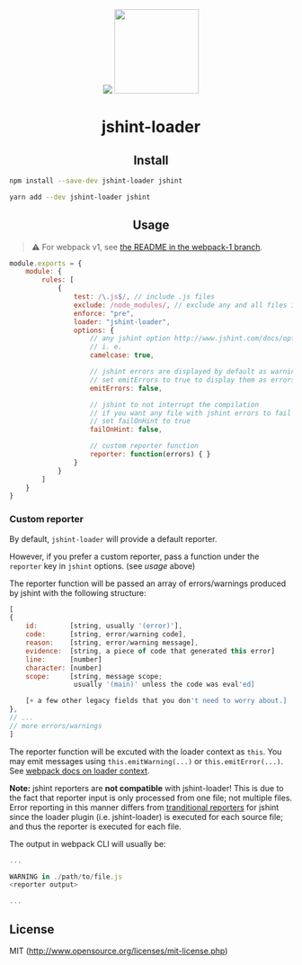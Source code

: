 <div align="center">
  <img
    src="http://jshint.com/res/jshint.png">
  <a href="https://github.com/webpack/webpack">
    <img width="150" height="150"
      src="https://webpack.js.org/assets/icon-square-big.svg">
  </a>
  <h1>jshint-loader</h1>
</div>

<h2 align="center">Install</h2>

```bash
npm install --save-dev jshint-loader jshint
```

```bash
yarn add --dev jshint-loader jshint
```

<h2 align="center">Usage</h2>

> :warning: For webpack v1, see [the README in the webpack-1 branch](https://github.com/webpack-contrib/jshint-loader/blob/webpack-1/README.md).

```js
module.exports = {
	module: {
		rules: [
			{
				test: /\.js$/, // include .js files
				exclude: /node_modules/, // exclude any and all files in the node_modules folder,
				enforce: "pre",
				loader: "jshint-loader",
				options: {
					// any jshint option http://www.jshint.com/docs/options/
					// i. e.
					camelcase: true,

					// jshint errors are displayed by default as warnings
					// set emitErrors to true to display them as errors
					emitErrors: false,

					// jshint to not interrupt the compilation
					// if you want any file with jshint errors to fail
					// set failOnHint to true
					failOnHint: false,

					// custom reporter function
					reporter: function(errors) { }
				}
			}
		]
	}
}
```

### Custom reporter

By default, `jshint-loader` will provide a default reporter.

However, if you prefer a custom reporter, pass a function under the `reporter` key in `jshint` options. (see *usage* above)

The reporter function will be passed an array of errors/warnings produced by jshint
with the following structure:
```js
[
{
	id:        [string, usually '(error)'],
	code:      [string, error/warning code],
	reason:    [string, error/warning message],
	evidence:  [string, a piece of code that generated this error]
	line:      [number]
	character: [number]
	scope:     [string, message scope;
				usually '(main)' unless the code was eval'ed]

	[+ a few other legacy fields that you don't need to worry about.]
},
// ...
// more errors/warnings
]
```

The reporter function will be excuted with the loader context as `this`. You may emit messages using `this.emitWarning(...)` or `this.emitError(...)`. See [webpack docs on loader context](https://webpack.js.org/api/loaders/#the-loader-context).

**Note:** jshint reporters are **not compatible** with jshint-loader!
This is due to the fact that reporter input is only processed from one file; not multiple files. Error reporting in this manner differs from [tranditional reporters](http://www.jshint.com/docs/reporters/) for jshint
since the loader plugin (i.e. jshint-loader) is executed for each source file; and thus the reporter is executed for each file.

The output in webpack CLI will usually be:
```js
...

WARNING in ./path/to/file.js
<reporter output>

...
```

## License

MIT (http://www.opensource.org/licenses/mit-license.php)
